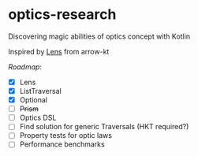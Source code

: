 # optics-research
Discovering magic abilities of optics concept with Kotlin

Inspired by [Lens](https://arrow-kt.io/docs/optics/lens/) from arrow-kt

*Roadmap*:

- [x] Lens
- [x] ListTraversal
- [x] Optional
- [ ] ~~Prism~~
- [ ] Optics DSL
- [ ] Find solution for generic Traversals (HKT required?)
- [ ] Property tests for optic laws
- [ ] Performance benchmarks